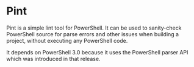 # Pint

Pint is a simple lint tool for PowerShell. It can be used to sanity-check PowerShell source for parse errors and other issues when building a project, 
without executing any PowerShell code. 

It depends on PowerShell 3.0 because it uses the PowerShell parser API which was introduced in that release.


